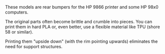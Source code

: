 These models are rear bumpers for the HP 9866 printer and some HP 98x0 computers.

The original parts often become brittle and crumble into pieces.
You can print them in hard PLA or, even better, use a flexible material like TPU (shore 58 or similar).

Printing them "upside down" (with the rim pointing upwards) eliminates the need for support structures.
